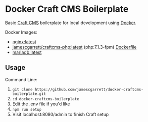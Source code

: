 # Docker Craft CMS Boilerplate

Basic [Craft CMS](https://craftcms.com/) boilerplate for local development using [Docker](https://www.docker.com/).

Docker Images:

 * [nginx:latest](https://hub.docker.com/_/nginx/)
 * [jamescgarrett/craftcms-php:latest](https://hub.docker.com/r/jamescgarrett/craftcms-php/) (php:7.1.3-fpm) [Dockerfile](https://github.com/jamescgarrett/docker-craftcms-php)
 * [mariadb:latest](https://hub.docker.com/_/mariadb/)



## Usage

Command Line:

 1) ```git clone https://github.com/jamescgarrett/docker-craftcms-boilerplate.git```
 2) ```cd docker-craftcms-boilerplate```
 3) Edit the .env file if you'd like
 4) ```npm run setup```
 5) Visit localhost:8080/admin to finish Craft setup